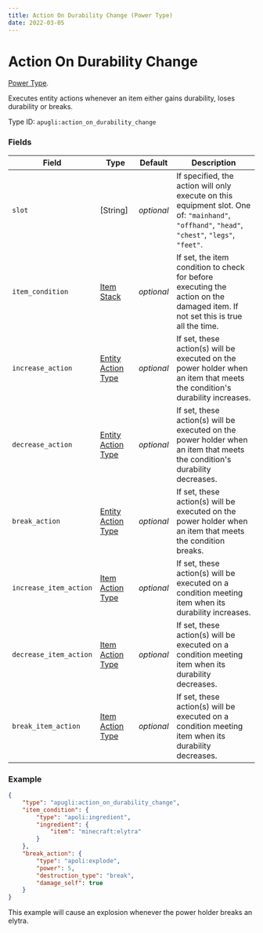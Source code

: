 ```yaml
---
title: Action On Durability Change (Power Type)
date: 2022-03-05
---
```


# Action On Durability Change

[Power Type](../power_types.md).

Executes entity actions whenever an item either gains durability, loses durability or breaks.

Type ID: `apugli:action_on_durability_change`

### Fields

Field  | Type | Default | Description
-------|------|---------|-------------
`slot` | [String] | *optional* | If specified, the action will only execute on this equipment slot. One of: `"mainhand"`, `"offhand"`, `"head"`, `"chest"`, `"legs"`, `"feet"`.
`item_condition` | [Item Stack](https://origins.readthedocs.io/en/latest/types/data_types/item_stack/) | *optional* | If set, the item condition to check for before executing the action on the damaged item. If not set this is true all the time.
`increase_action` | [Entity Action Type](https://origins.readthedocs.io/en/latest/types/entity_action_types) | *optional* | If set, these action(s) will be executed on the power holder when an item that meets the condition's durability increases.
`decrease_action` | [Entity Action Type](https://origins.readthedocs.io/en/latest/types/entity_action_types) | *optional* | If set, these action(s) will be executed on the power holder when an item that meets the condition's durability decreases.
`break_action` | [Entity Action Type](https://origins.readthedocs.io/en/latest/types/entity_action_types) | *optional* | If set, these action(s) will be executed on the power holder when an item that meets the condition breaks.
`increase_item_action` | [Item Action Type](https://origins.readthedocs.io/en/latest/types/item_action_types) | *optional* | If set, these action(s) will be executed on a condition meeting item when its durability increases.
`decrease_item_action` | [Item Action Type](https://origins.readthedocs.io/en/latest/types/item_action_types) | *optional* | If set, these action(s) will be executed on a condition meeting item when its durability decreases.
`break_item_action` | [Item Action Type](https://origins.readthedocs.io/en/latest/types/item_action_types) | *optional* | If set, these action(s) will be executed on a condition meeting item when its durability decreases.


### Example
```json
{
    "type": "apugli:action_on_durability_change",
    "item_condition": {
        "type": "apoli:ingredient",
        "ingredient": {
            "item": "minecraft:elytra"
        }
    },
    "break_action": {
        "type": "apoli:explode",
        "power": 5,
        "destruction_type": "break",
        "damage_self": true
    }
}
```
This example will cause an explosion whenever the power holder breaks an elytra.